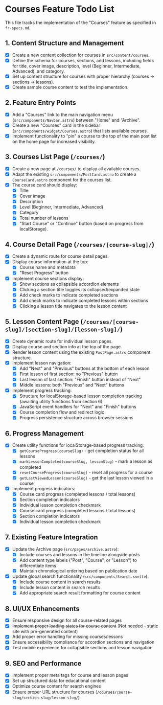 # Courses Feature Todo List

This file tracks the implementation of the "Courses" feature as specified in `fr-specs.md`.

## 1. Content Structure and Management

- [x] Create a new content collection for courses in `src/content/courses`.
- [x] Define the schema for courses, sections, and lessons, including fields for title, cover image, description, level (Beginner, Intermediate, Advanced), and category.
- [x] Set up content structure for courses with proper hierarchy (courses → sections → lessons).
- [x] Create sample course content to test the implementation.

## 2. Feature Entry Points

- [x] Add a "Courses" link to the main navigation menu (`src/components/Navbar.astro`) between "Home" and "Archive".
- [x] Create a new "Courses" card in the sidebar (`src/components/widget/Courses.astro`) that lists available courses.
- [x] Implement functionality to "pin" a course to the top of the main post list on the home page for increased visibility.

## 3. Courses List Page (`/courses/`)

- [x] Create a new page at `/courses/` to display all available courses.
- [x] Adapt the existing `src/components/PostCard.astro` to create a `CourseCard.astro` component for the courses list.
- [x] The course card should display:
  - [x] Title
  - [x] Cover image
  - [x] Description
  - [x] Level (Beginner, Intermediate, Advanced)
  - [x] Category
  - [x] Total number of lessons
  - [x] "Start Course" or "Continue" button (based on progress from localStorage).

## 4. Course Detail Page (`/courses/[course-slug]/`)

- [x] Create a dynamic route for course detail pages.
- [x] Display course information at the top:
  - [x] Course name and metadata
  - [x] "Reset Progress" button
- [x] Implement course sections display:
  - [x] Show sections as collapsible accordion elements
  - [x] Clicking a section title toggles its collapsed/expanded state
  - [x] Add check marks to indicate completed sections
  - [x] Add check marks to indicate completed lessons within sections
  - [x] Clicking a lesson title navigates to the lesson content

## 5. Lesson Content Page (`/courses/[course-slug]/[section-slug]/[lesson-slug]/`)

- [x] Create dynamic route for individual lesson pages.
- [x] Display course and section info at the top of the page.
- [x] Render lesson content using the existing `PostPage.astro` component structure.
- [x] Implement lesson navigation:
  - [x] Add "Next" and "Previous" buttons at the bottom of each lesson
  - [x] First lesson of first section: no "Previous" button
  - [x] Last lesson of last section: "Finish" button instead of "Next"
  - [x] Middle lessons: both "Previous" and "Next" buttons
- [x] Implement progress tracking:
  - [x] Structure for localStorage-based lesson completion tracking (awaiting utility functions from section 6)
  - [x] JavaScript event handlers for "Next" and "Finish" buttons
  - [x] Course completion flow and redirect logic
  - [x] Progress persistence structure across browser sessions

## 6. Progress Management

- [x] Create utility functions for localStorage-based progress tracking:
  - [x] `getCourseProgress(courseSlug)` - get completion status for all lessons
  - [x] `markLessonCompleted(courseSlug, lessonSlug)` - mark a lesson as completed
  - [x] `resetCourseProgress(courseSlug)` - reset all progress for a course
  - [x] `getLastViewedLesson(courseSlug)` - get the last lesson viewed in a course
- [x] Implement progress indicators:
  - [x] Course card progress (completed lessons / total lessons)
  - [x] Section completion indicators
  - [x] Individual lesson completion checkmark
  - [x] Course card progress (completed lessons / total lessons)
  - [x] Section completion indicators
  - [x] Individual lesson completion checkmark

## 7. Existing Feature Integration

- [x] Update the Archive page (`src/pages/archive.astro`):
  - [x] Include courses and lessons in the timeline alongside posts
  - [x] Add content type labels ("Post", "Course", or "Lesson") to differentiate items
  - [x] Maintain chronological ordering based on publication date
- [x] Update global search functionality (`src/components/Search.svelte`):
  - [x] Include course content in search results
  - [x] Include lesson content in search results
  - [x] Add appropriate search result formatting for course content

## 8. UI/UX Enhancements

- [x] Ensure responsive design for all course-related pages
- [x] ~~Implement proper loading states for course content~~ (Not needed - static site with pre-generated content)
- [x] Add proper error handling for missing courses/lessons
- [x] Ensure accessibility compliance for accordion sections and navigation
- [x] Test mobile experience for collapsible sections and lesson navigation

## 9. SEO and Performance

- [x] Implement proper meta tags for course and lesson pages
- [x] Set up structured data for educational content
- [x] Optimize course content for search engines
- [x] Ensure proper URL structure for courses (`/courses/course-slug/section-slug/lesson-slug/`)
